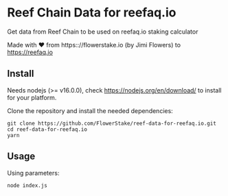 # Reef Chain Data for reefaq.io

Get data from Reef Chain to be used on reefaq.io staking calculator

Made with ❤️  from https:://flowerstake.io (by Jimi Flowers) to https://reefaq.io

## Install

Needs nodejs (>= v16.0.0), check https://nodejs.org/en/download/ to install for your platform.

Clone the repository and install the needed dependencies:

```
git clone https://github.com/FlowerStake/reef-data-for-reefaq.io.git
cd reef-data-for-reefaq.io
yarn
```

## Usage

Using parameters:

```
node index.js
```
